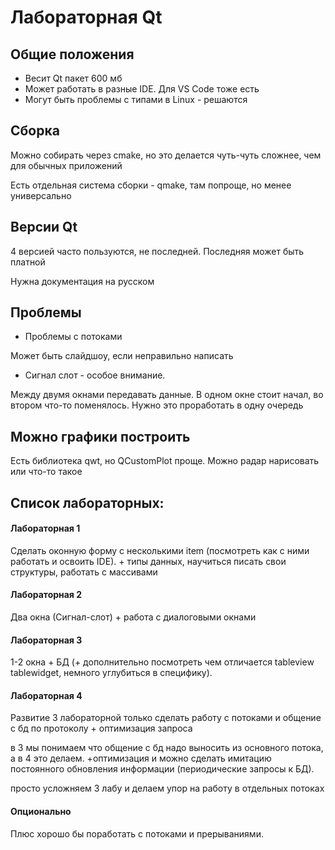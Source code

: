 # Лабораторная Qt

## Общие положения 

- Весит Qt пакет 600 мб
- Может работать в разные IDE. Для VS Code тоже есть
- Могут быть проблемы с типами в Linux - решаются

## Сборка
Можно собирать через cmake, но это делается чуть-чуть сложнее, чем для обычных приложений

Есть отдельная система сборки - qmake, там попроще, но менее универсально

## Версии Qt
4 версией часто пользуются, не последней. Последняя может быть платной

Нужна документация на русском

## Проблемы 

- Проблемы с потоками

Может быть слайдшоу, если неправильно написать

- Сигнал слот - особое внимание. 

Между двумя окнами передавать данные. В одном окне стоит начал, во втором что-то поменялось. Нужно это проработать в одну очередь

## Можно графики построить
Есть библиотека qwt, но QCustomPlot проще. Можно радар нарисовать или что-то такое

## Список лабораторных:

#### Лабораторная 1

Сделать оконную форму с несколькими item (посмотреть как с ними работать и освоить IDE). + типы данных, научиться писать свои структуры, работать с массивами

#### Лабораторная 2

Два окна (Сигнал-слот) + работа с диалоговыми окнами

#### Лабораторная 3

1-2 окна + БД (+ дополнительно посмотреть чем отличается tableview tablewidget, немного углубиться в специфику).

#### Лабораторная 4

Развитие 3 лабораторной только сделать работу с потоками и общение с бд по протоколу + оптимизация запроса

в 3 мы понимаем что общение с бд надо выносить из основного потока, а в 4 это делаем. +оптимизация и можно сделать имитацию постоянного обновления информации (периодические запросы к БД). 

просто усложняем 3 лабу и делаем упор на работу в отдельных потоках

#### Опционально

Плюс хорошо бы поработать с потоками и прерываниями. 